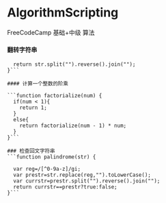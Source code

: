 # AlgorithmScripting
FreeCodeCamp 基础+中级 算法

#### 翻转字符串

```function reverseString(str) {
  return str.split("").reverse().join("");
}```

#### 计算一个整数的阶乘

```function factorialize(num) {
  if(num < 1){
    return 1;
  }
  else{
    return factorialize(num - 1) * num;
  }
}```

### 检查回文字符串
```function palindrome(str) {

  var reg=/[^0-9a-z]/gi;
  var prestr=str.replace(reg,"").toLowerCase();
  var currstr=prestr.split("").reverse().join("");
  return currstr==prestr?true:false;
}```


